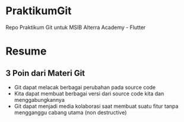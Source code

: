 # PraktikumGit
Repo Praktikum Git untuk MSIB Alterra Academy - Flutter

# Resume
## 3 Poin dari Materi Git
- Git dapat melacak berbagai perubahan pada source code
- Kita dapat membuat berbagai versi dari source code kita dan menggabungkannya
- Git dapat menjadi media kolaborasi saat membuat suatu fitur tanpa mengganggu cabang utama (non destructive)
